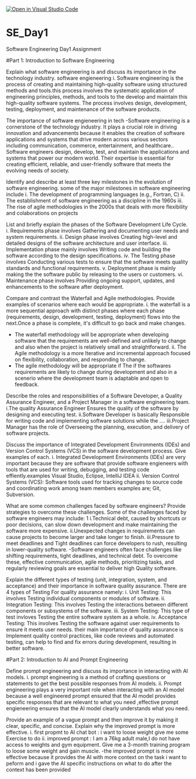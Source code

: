 [![Open in Visual Studio Code](https://classroom.github.com/assets/open-in-vscode-2e0aaae1b6195c2367325f4f02e2d04e9abb55f0b24a779b69b11b9e10269abc.svg)](https://classroom.github.com/online_ide?assignment_repo_id=15605000&assignment_repo_type=AssignmentRepo)
# SE_Day1
Software Engineering Day1 Assignment

#Part 1: Introduction to Software Engineering

Explain what software engineering is and discuss its importance in the technology industry.
software engieneering
i. Software engineering is the process of creating and maintaining high-quality software using structured methods and tools.this process involves the systematic application of engineering principles, methods, and tools to the develop and maintain this high-quality software systems. The process involves design, development, testing, deployment, and maintenance of the software products.

The importance of software engieneering in tech
-Software engineering is a cornerstone of the technology industry. It plays a crucial role in driving innovation and advancements because it enables the creation of software applications and systems that drive modern  across various sectors including communication, commerce, entertainment, and healthcare.. Software engineers design, develop, test, and maintain the applications and systems that power our modern world. Their expertise is essential for creating efficient, reliable, and user-friendly software that meets the evolving needs of society.

Identify and describe at least three key milestones in the evolution of software engineering.
some of the major milestones in software engineering include 
i. The development of programming languages (e.g., Fortran, C)
ii. The establishment of software engineering as a discipline in the 1960s
iii. The rise of agile methodologies in the 2000s that deals with more flexibility and colaborations on projects

List and briefly explain the phases of the Software Development Life Cycle.
i. Requirements phase involves Gathering and documenting user needs and system requirements.
ii. Design phase involves Creating high-level and detailed designs of the software architecture and user interface.
iii. Implementation phase mainly involves Writing code and building the software according to the design specifications.
iv. The Testing phase involves Conducting various tests to ensure that the software meets quality standards and functional requirements.
v. Deployment phase is mainly making the  the software public by releasing  to the users or customers.
vi. Maintenance phase involves  Providing ongoing support, updates, and enhancements to the software after deployment.

Compare and contrast the Waterfall and Agile methodologies. Provide examples of scenarios where each would be appropriate.
i. the waterfall is a more sequential approach with distinct phases where each phase (requirements, design, development, testing, deployment) flows into the next.Once a phase is complete, it's difficult to go back and make changes.
- The waterfall methodology will be appropriate when developing software that the  requirements are well-defined and unlikely to change and also when the project is relatively small and straightforward.
ii. The Agile methodology is a more Iterative and incremental approach focused on flexibility, collaboration, and responding to change.
- The agile methodology will be appropriate if  The if the softwares requirements are likely to change during development and also in a scenerio where the development team is adaptable and open to feedback.
  
Describe the roles and responsibilities of a Software Developer, a Quality Assurance Engineer, and a Project Manager in a software engineering team.
i.The quality Assurance Engineer Ensures the  quality of the software by designing and executing test.
ii.Software Developer is basically Responsible for writing code and implementing software solutions while the ....
iii.Project Manager has the role of Overseeing the planning, execution, and delivery of software projects.

Discuss the importance of Integrated Development Environments (IDEs) and Version Control Systems (VCS) in the software development process. Give examples of each.
i. Integrated Development Environments (IDEs) are very important because they are software that provide software engieneers with tools that are used for writing, debugging, and testing code effiently.examples Visual Studio, Eclipse, IntelliJ IDEA
ii. Version Control Systems (VCS): Software tools  used for tracking changes to source code and coordinating work among team members examples are; Git, Subversion.

What are some common challenges faced by software engineers? Provide strategies to overcome these challenges.
Some of the challenges faced by software engineers may include:
1 i.Technical debt, caused by shortcuts or poor decisions, can slow down development and make maintaining the software more expensive.
ii.Unexpected changes in requirements can cause projects to become larger and take longer to finish.
iii.Pressure to meet deadlines and Tight deadlines can force developers to rush, resulting in lower-quality software.
-Software engineers often face challenges like shifting requirements, tight deadlines, and technical debt. To overcome these, effective communication, agile methods, prioritizing tasks, and regularly reviewing goals are essential to deliver high Quality software.

Explain the different types of testing (unit, integration, system, and acceptance) and their importance in software quality assurance.
There are 4 types of Testing For quality assurance namely:
i. Unit Testing: This involves Testing individual components or modules of software.
ii. Integration Testing: This involves Testing the interactions between different components or subsystems of the software.
iii. System Testing: This type of test invloves Testing the entire software system as a whole.
iv. Acceptance Testing: This involves Testing the software against user requirements to ensure it meets user needs.
their main importance of quality assurance is Implement quality control practices, like code reviews and automated testing, can help to find and fix errors during development, resulting in better software.

#Part 2: Introduction to AI and Prompt Engineering

Define prompt engineering and discuss its importance in interacting with AI models.
i. prompt engineering is a method of crafting  questions or statements to get the best possible responses from AI models. 
ii. Prompt engineering plays a very important role when interacting with an AI model because a well engineered prompt ensured that the AI model provides specific responses that are relevant to what you need ,effective prompt engieneering ensures that the AI model clearly understands what you need.

Provide an example of a vague prompt and then improve it by making it clear, specific, and concise. Explain why the improved prompt is more effective.
i. first propmt to AI chat bot : i want to loose weight give me some Exercise to do 
ii. improved prompt : I am a 76kg adult male,I do not have access to weights and gym equipment. Give me a 3-month training program to loose some weight and gain muscle.
-the improved prompt is more effective because it provides the AI with more context on the task i want to peform and i gave the AI specific instructions on what to do after the context has been provided 
